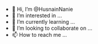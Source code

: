 - 👋 Hi, I’m @HusnainNanie
- 👀 I’m interested in ...
- 🌱 I’m currently learning ...
- 💞️ I’m looking to collaborate on ...
- 📫 How to reach me ...

<!---
HusnainNanie/HusnainNanie is a ✨ special ✨ repository because its `README.md` (this file) appears on your GitHub profile.
You can click the Preview link to take a look at your changes.
--->
